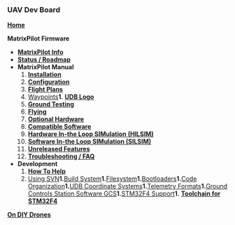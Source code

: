 ### UAV Dev Board

**[Home](Home.md)**

**MatrixPilot Firmware**
  * **[MatrixPilot Info](MatrixPilot.md)**
  * **[Status / Roadmap](ProjectStatus.md)**
  * **MatrixPilot Manual**
    1. **[Installation](HowToInstall.md)**
    1. **[Configuration](HowToConfigure.md)**
    1. **[Flight Plans](FlightPlans.md)**
      1. [Waypoints](WayPoints.md)**1.** **[UDB Logo](UDBLogo.md)**
    1. **[Ground Testing](GroundTest.md)**
    1. **[Flying](Flying.md)**
    1. **[Optional Hardware](CompatibleHardware.md)**
    1. **[Compatible Software](CompatibleSoftware.md)**
    1. **[Hardware In-the Loop SIMulation (HILSIM)](HardwareInLoop.md)**
    1. **[Software In-the Loop SIMulation (SILSIM)](SoftwareInLoop.md)**
    1. **[Unreleased Features](UnreleasedFeatures.md)**
    1. **[Troubleshooting / FAQ](Troubleshooting.md)**
  * **Development**
    1. **[How To Help](HowToContribute.md)**
      1. [Using SVN](UsingSubversion.md)**1.**[Build System](Makefile.md)**1.**[Filesystem](Filesystem.md)**1.**[Bootloaders](Bootloaders.md)**1.**[Code Organization](CodeOrganization.md)**1.**[UDB Coordinate Systems](UDBCoordinateSystems.md)**1.**[Telemetry Formats](TelemetryFormats.md)**1.**[Ground Controls Station Software GCS](GroundControlStation.md)**1.**[STM32F4 Support](STM32Support.md)**1.** **[Toolchain for STM32F4](STM32Toolchain.md)**

**[On DIY Drones](http://diydrones.com/page/uav-devboard)**